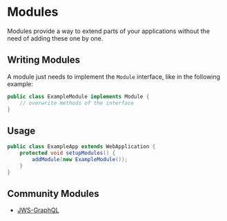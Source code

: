 # Modules

Modules provide a way to extend parts of your applications without the need of adding these one by one.

## Writing Modules

A module just needs to implement the `Module` interface, like in the following example: 

```java
public class ExampleModule implements Module {
    // overwrite methods of the interface
}
```

## Usage

```java
public class ExampleApp extends WebApplication {
    protected void setupModules() {
        addModule(new ExampleModule());
    }
}
```

## Community Modules

- [JWS-GraphQL](https://github.com/x7airworker/JWS-GraphQL)